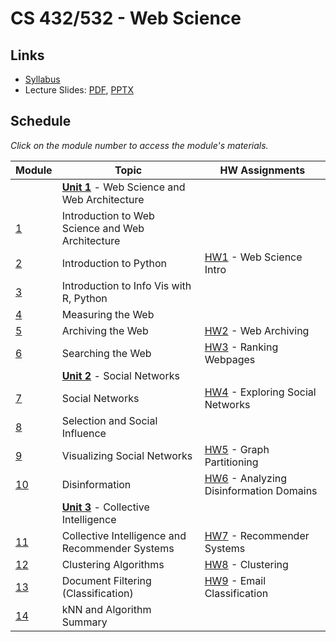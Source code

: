 # CS 432/532 - Web Science

## Links

* [Syllabus](syllabus.md)
* Lecture Slides: [PDF](slides-pdf), [PPTX](slides-pptx)

## Schedule

*Click on the module number to access the module's materials.*

|Module |Topic|HW Assignments|
|---|---|---|
| | [**Unit 1**](modules.md#unit-1---web-science-and-web-architecture) - Web Science and Web Architecture| |
|[1](modules.md#module-1)|Introduction to Web Science and Web Architecture|
|[2](modules.md#module-2)|Introduction to Python|[HW1](hw/HW1.md) - Web Science Intro
|[3](modules.md#module-3)|Introduction to Info Vis with R, Python| |
|[4](modules.md#module-4)|Measuring the Web
|[5](modules.md#module-5)|Archiving the Web|[HW2](hw/HW2.md) - Web Archiving|
|[6](modules.md#module-6)|Searching the Web|[HW3](hw/HW3.md) - Ranking Webpages|
| | [**Unit 2**](modules.md#unit-2---social-networks) - Social Networks| |
|[7](modules.md#module-7)|Social Networks|[HW4](hw/HW4.md) - Exploring Social Networks|
|[8](modules.md#module-8)|Selection and Social Influence
|[9](modules.md#module-9)|Visualizing Social Networks|[HW5](hw/HW5.md) - Graph Partitioning|
|[10](modules.md#module-10)|Disinformation|[HW6](hw/HW6.md) - Analyzing Disinformation Domains|
| | [**Unit 3**](modules.md#unit-3---collective-intelligence) - Collective Intelligence | |
|[11](modules.md#module-11)|Collective Intelligence and Recommender Systems|[HW7](hw/HW7.md) - Recommender Systems|
|[12](modules.md#module-12)|Clustering Algorithms|[HW8](hw/HW8.md) - Clustering|
|[13](modules.md#module-13)|Document Filtering (Classification)|[HW9](hw/HW9.md) - Email Classification|
|[14](modules.md#module-14)|kNN and Algorithm Summary||
